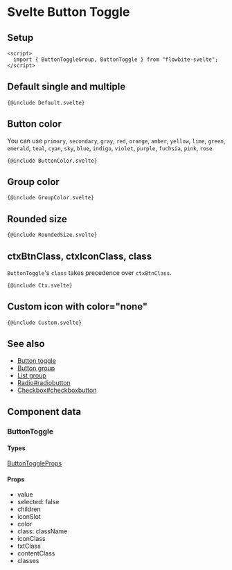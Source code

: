# Svelte Button Toggle


## Setup

```svelte
<script>
  import { ButtonToggleGroup, ButtonToggle } from "flowbite-svelte";
</script>
```

## Default single and multiple

```svelte
{@include Default.svelte}
```

## Button color

You can use `primary`, `secondary`, `gray`, `red`, `orange`, `amber`, `yellow`, `lime`, `green`, `emerald`, `teal`, `cyan`, `sky`, `blue`, `indigo`, `violet`, `purple`, `fuchsia`, `pink`, `rose`.

```svelte
{@include ButtonColor.svelte}
```

## Group color

```svelte
{@include GroupColor.svelte}
```

## Rounded size

```svelte
{@include RoundedSize.svelte}
```

## ctxBtnClass, ctxIconClass, class

`ButtonToggle`'s `class` takes precedence over `ctxBtnClass`.

```svelte
{@include Ctx.svelte}
```

## Custom icon with color="none"

```svelte
{@include Custom.svelte}
```

## See also

- [Button toggle](https://flowbite-svelte.com/llm/extend/button-toggle.md)
- [Button group](https://flowbite-svelte.com/llm/components/button-group.md)
- [List group](https://flowbite-svelte.com/llm/components/list-group.md)
- [Radio#radiobutton](https://flowbite-svelte.com/llm/forms/radio#radiobutton.md)
- [Checkbox#checkboxbutton](https://flowbite-svelte.com/llm/forms/checkbox#checkboxbutton.md)

## Component data

### ButtonToggle

#### Types

[ButtonToggleProps](https://github.com/themesberg/flowbite-svelte/blob/main/src/lib/types.ts#L336)

#### Props

- value
- selected: false
- children
- iconSlot
- color
- class: className
- iconClass
- txtClass
- contentClass
- classes

